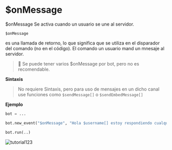 # $onMessage


$onMessage Se activa cuando un usuario se une al servidor.

```
$onMessage
```

es una llamada de retorno, lo que significa que se utiliza en el disparador del comando (no en el código). El comando un usuario mand un mnesaje al servidor.

> 📌 Se puede tener varios $onMessage por bot, pero no es recomendable.

**Sintaxis**

> No requiere Sintaxis, pero para uso de mensajes en un dicho canal use funciones como `$sendMessage[]` o `$sendEmbedMessage[]`

**Ejemplo**

```python
bot = ...

bot.new_event("$onMessage", "Hola $username[] estoy respondiendo cualquier mensae!")

bot.run(..)
```

<img src="https://i.ibb.co/qFBWMFCH/tutorial123.gif" alt="tutorial123" border="0">
